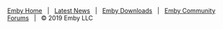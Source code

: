[Emby Home](https://emby.media/) &nbsp; | &nbsp; [Latest News](https://emby.media/blog.html) &nbsp; | &nbsp; [Emby Downloads](https://emby.media/download.html) &nbsp; | &nbsp; [Emby Community Forums](https://emby.media/community/) &nbsp; | &nbsp; © 2019 Emby LLC